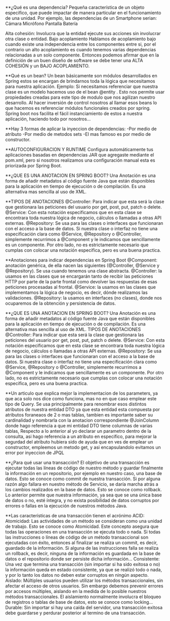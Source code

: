 **¿Qué es una dependencia?
Pequeña característica de un objeto especifico, que puede impactar de manera particular en el funcionamiento de una unidad.
Por ejemplo, las dependencias de un Smartphone serian:
Cámara
Micrófono
Pantalla
Batería

Alta cohesión: Involucra que la entidad ejecute sus acciones sin involucrar otra clase o entidad.
Bajo acoplamiento Hablamos de acoplamiento bajo cuando existe una independencia entre los componentes entre si, por el contrario un 
alto acoplamiento es cuando tenemos varias dependencias relacionadas a un solo componente.
Entonces podemos afirmar que en la definición de un buen diseño de software se debe tener una ALTA COHESIÓN y un BAJO ACOPLAMIENTO.

**Qué es un bean? 
Un bean básicamente son módulos desarrollados en Spring estos se encargan de brindarnos toda la lógica que necesitamos para nuestra aplicación. Ejemplo: Si necesitamos referenciar que nuestra clase es un modelo hacemos uso de el bean @entity . Esto nos permite usar propiedades creadas para este tipo de modulo que nos agilizan nuestro desarrollo. Al hacer inversión de control nosotros al llamar esos beans lo que hacemos es referenciar módulos funcionales creados por spring. Spring boot nos facilita el fácil instanciamiento de estos a nuestra aplicación, haciendo todo por nosotros…

**Hay 3 formas de aplicar la inyeccion de dependencias:
-Por medio de atributo
-Por medio de metodos sets
-El mas famoso es por medio de constructor.

**AUTOCONFIGURACION Y RUNTIME
Configura automáticamente tus aplicaciones basadas en dependencias JAR que agregaste mediante el pom.xml, pero si nosotros realizamos una configuración manual esta es priorizada por Spring Boot.

**¿QUE ES UNA ANOTACION EN SPRING BOOT?
Una Anotación es una forma de añadir metadatos al código fuente Java que están disponibles para la aplicación en tiempo de ejecución o de compilación. Es una alternativa mas sencilla al uso de XML.

**TIPOS DE ANOTACIONES
@Controller: Para indicar que esta será la clase que gestionara las peticiones del usuario por get, post, put, patch o delete.
@Service: Con esta notación especificamos que en esta clase se encontrara toda nuestra lógica de negocio, cálculos o llamadas a otras API externas.
@Repository: Se usa para las clases o interfaces que funcionaran con el acceso a la base de datos.
Si nuestra clase o interfaz no tiene una especificación clara como @Service, @Repository o @Controller, simplemente recurrimos a @Component y le indicamos que sencillamente es un componente.
Por otro lado, no es estrictamente necesario que cumplas con colocar una notación especifica, pero es una buena practica.

**Anotaciones para indicar dependencias en Spring Boot
@Component: anotación genérica, de ella nacen las siguientes (@Controller, @Service y @Repository). Se usa cuando tenemos una clase abstracta.
@Controller: la usamos en las clases que se encargarán tanto de recibir las peticiones HTTP por parte de la parte frontal como devolver las respuestas de esas peticiones procesadas al frontal.
@Service: la usamos en las clases que implementamos la lógica de negocio, es decir, dónde realizamos las validaciones.
@Repository: la usamos en interfaces (no clases), donde nos ocuparemos de la obtención y persistencia de datos.

**¿QUE ES UNA ANOTACION EN SPRING BOOT?
Una Anotación es una forma de añadir metadatos al código fuente Java que están disponibles para la aplicación en tiempo de ejecución o de compilación. Es una alternativa mas sencilla al uso de XML.
TIPOS DE ANOTACIONES
@Controller: Para indicar que esta será la clase que gestionara las peticiones del usuario por get, post, put, patch o delete.
@Service: Con esta notación especificamos que en esta clase se encontrara toda nuestra lógica de negocio, cálculos o llamadas a otras API externas.
@Repository: Se usa para las clases o interfaces que funcionaran con el acceso a la base de datos.
Si nuestra clase o interfaz no tiene una especificación clara como @Service, @Repository o @Controller, simplemente recurrimos a @Component y le indicamos que sencillamente es un componente.
Por otro lado, no es estrictamente necesario que cumplas con colocar una notación especifica, pero es una buena practica.

**Un articulo que explica mejor la implementacion de los parameters, ya que aca solo nos dice como funciona, mas no en que caso emplear este tipo de Query.
Se usa principalmente para renombrar esos distintos atributos de nuestra entidad DTO ya que esta entidad esta compuesta por atributos foraneaos de 2 o mas tablas, tambien es importante saber su cardinalidad y nombrarla con la anotacion correspondiente @JoinColumn donde hago referencia a que mi entidad DTO tiene columnas de varias tablas,
Respecto a lo anterior al yo declarar un parametro dentro de la consulta, asi hago referencia a un atributo en especifico, para mejorar la segurdad del atributo hubiera sido de ayuda que en ves de emplear un constructor, empleemos un metodo get, y asi encapsulandolo evitamos un error por inyeccion de JPQL

**¿Para qué usar una transacción?
El objetivo de una transacción es ejecutar todas las líneas de código de nuestro método y guardar finalmente la información en un repositorio, por ejemplo en nuestro caso, una base de datos. Esto se conoce como commit de nuestra transacción.
Si por alguna razón algo fallara en nuestro método de Servicio, se daría marcha atrás a los cambios realizados en la base de datos. Esto se conoce como rollback.
Lo anterior permite que nuestra información, ya sea que se una única base de datos o no, esté íntegra, y no exista posibilidad de datos corruptos por errores o fallas en la ejecución de nuestros métodos Java.

**Las características de una transacción tienen el acrónimo ACID:
Atomicidad: Las actividades de un método se consideran como una unidad de trabajo. Esto se conoce como Atomicidad. Este concepto asegura que todas las operaciones en una transacción se ejecuta todo o nada.
Si todas las instrucciones o líneas de código de un método transaccional son ejecutadas con éxito, entonces al finalizar se realiza un commit, es decir, guardado de la información.
Si alguna de las instrucciones falla se realiza un rollback, es decir, ninguna de la información es guardada en la base de datos o el repositorio donde ser persiste dicha información…
Consistente: Una vez que termina una transacción (sin importar si ha sido exitosa o no) la información queda en estado consistente, ya que se realizó todo o nada, y por lo tanto los datos no deben estar corruptos en ningún aspecto.
Aislado: Múltiples usuarios pueden utilizar los métodos transaccionales, sin afectar el acceso de otros usuarios. Sin embargo debemos prevenir errores por accesos múltiples, aislando en la medida de lo posible nuestros métodos transaccionales. El aislamiento normalmente involucra el bloqueo de registros o tablas de base de datos, esto se conoce como locking…
Durable: Sin importar si hay una caída del servidor, una transacción exitosa debe guardarse y perdurar posterior al termino de una transacción.
